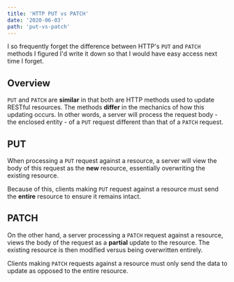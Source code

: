 ```yaml
---
title: 'HTTP PUT vs PATCH'
date: '2020-06-03'
path: 'put-vs-patch'
---
```


I so frequently forget the difference between HTTP's `PUT` and `PATCH` methods I figured I'd write it down so that I would have easy access next time I forget.

## Overview

`PUT` and `PATCH` are **similar** in that both are HTTP methods used to update RESTful resources. The methods **differ** in the mechanics of how this updating occurs. In other words, a server will process the request body - the enclosed entity - of a `PUT` request different than that of a `PATCH` request.

## PUT

When processing a `PUT` request against a resource, a server will view the body of this request as the **new** resource, essentially overwriting the existing resource.

Because of this, clients making `PUT` request against a resource must send the **entire** resource to ensure it remains intact.

## PATCH

On the other hand, a server processing a `PATCH` request against a resource, views the body of the request as a **partial** update to the resource. The existing resource is then modified versus being overwritten entirely.

Clients making `PATCH` requests against a resource must only send the data to update as opposed to the entire resource.

